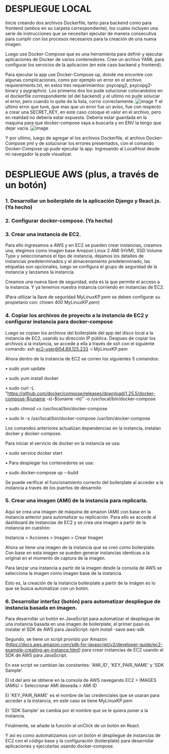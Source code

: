 # DESPLIEGUE LOCAL

Inicie creando dos archivos Dockerfile, tanto para backend como para frontend (ambos en su carpeta correspondiente), los cuales incluyen una serie de instrucciones que se necesitan ejecutar de manera consecutiva para cumplir con los procesos necesarios para la creación de una nueva imagen.

Luego use Docker-Compose que es una herramienta para definir y ejecutar aplicaciones de Docker de varios contenedores. Cree un archivo YAML para configurar los servicios de la aplicacion (en este caso backend y frontend).

Para ejecutar la app use Docker-Compose up, donde me encontre con algunas complicaciones, como por ejemplo un error en el archivo requierements.txt, en estos tres requerimientos: psycopg2, psycopg2-binary y pygraphviz. Los primeros dos los pude solucionar colocandolos en el dockerfile correspondiente (el del backend) y el ultimo no pude soluciar el error, pero cuando lo quite de la lista, corrio correctamente.
![image](https://user-images.githubusercontent.com/100167774/213609296-5fa2b982-a7d7-4c85-8831-26f06e6d2919.png)
Y el ultimo error que tuve, que mas que un error fue un aviso, fue con respecto a crear una SECRET_KEY, en este caso coloque el valor en el archivo, pero en realidad no deberia estar expuesta. Deberia estar guardada en la maquina para que docker-compose vaya a buscarla y en ENV la tengo que dejar vacia.
![image](https://user-images.githubusercontent.com/100167774/213609543-b6abc2b9-5fff-4599-9cbd-7420cc14616f.png)

Y por ultimo, luego de agregar el los archivos Dockerfile, el archivo Docker-Compose.yml y de solucionar los errores presentados, con el comando Docker-Compose up pude ejecutar la app. 
Ingresando al LocalHost desde mi navegador la pude visualizar.

# DESPLIEGUE AWS (plus, a través de un botón)

### 1. Desarrollar un boilerplate de la aplicación Django y React.js. (Ya hecho)

### 2. Configurar docker-compose. (Ya hecho)

### 3. Crear una instancia de EC2.

Para ello ingresamos a AWS y en EC2 se pueden crear instancias, creamos una, elegimos como imagen base Amazon Linux 2 AMI (HVM), SSD Volume Type y seleccionamos el tipo de instancia, dejamos los detalles de instancias predeterminados y el almacenamiento predeterminado, las etiquetas son opcionales, luego se configura el grupo de seguridad de la instancia y lanzamos la instancia.

Creamos una nueva llave de seguridad, esta es la que permite el acceso a la instancia. Y ya tenemos nuestra instancia corriendo en instancias de EC2.

(Para utilizar la llave de seguridad MyLinuxKP.pem se deben configurar su propietario con:
chown 400 MyLinuxKP.pem)

### 4. Copiar los archivos de proyecto a la instancia de EC2 y configurar instancia para docker-compose

Luego se copian los archivos del boilerplate del app del disco local a la instancia de EC2, usando su dirección IP pública. Despues de copiar los archivos a la instancia, se accede a ella a través de ssh con el siguiente comando:
ssh ec2-user@54.89.125.233 -i MyLinuxKP.pem

Ahora dentro de la instancia de EC2 se corren los siguientes 5 comandos:

 • sudo yum update

 • sudo yum install docker

 • sudo curl -L "https://github.com/docker/compose/releases/download/1.25.5/docker-compose-$(uname -s)-$(uname -m)" -o /usr/local/bin/docker-compose

 • sudo chmod +x /usr/local/bin/docker-compose

 • sudo ln -s /usr/local/bin/docker-compose /usr/bin/docker-compose

 Los comandos anteriores actualizan dependencias en la instancia, instalan docker y docker-compose.

 Para iniciar el servicio de docker en la instancia se usa:

 • sudo service docker start

 • Para desplegar los contenedores se usa:

 • sudo docker-compose up --build

Se puede verificar el funcionamiento correcto del boilerplate al acceder a la instancia a través de los puertos de desarrollo

### 5. Crear una imagen (AMI) de la instancia para replicarla.

Aqui se crea una imagen de máquina de amazon (AMI) con base en la instancia anterior para automatizar su replicación. Para ello se accede al dashboard de instancias de EC2 y se crea una imagen a partir de la instancia en cuestión:

Instancia > Acciones > Imagen > Crear Imagen

Ahora se tiene una imagen de la instancia que se creó como boilerplate. Con base en esta imagen se pueden generar instancias identicas a la original en el momento de captura de la imagen.

Para lanzar una instancia a partir de la imagen desde la consola de AWS se selecciona la imagen como imagen base de la instancia.

Esto es, la creación de la instancia boilerplate a partir de la imágen es lo que se busca automatizar con un botón.

### 6. Desarrollar interfaz (botón) para automatizar despliegue de instancia basada en imagen.

Para desarrollar un botón en JavaScript para automatizar el despliegue de una instancia basada en una imagen de boilerplate, el primer paso es instalar el SDK de AWS para JavaScript:
npm install -save aws-sdk

Segundo, se tiene un script provisto por Amazon (https://docs.aws.amazon.com/sdk-for-javascript/v2/developer-guide/ec2-example-creating-an-instance.html) para crear instancias de EC2 usando el SDK de AWS para JavaScript.

En ese script se cambian las constantes: 'AMI_ID', 'KEY_PAIR_NAME' y 'SDK Sample'.

El id del ami se obtiene en la consola de AWS navegando EC2 > IMAGES (AMIs) > Seleccionar AMI deseada > AMI ID

El 'KEY_PAIR_NAME' es el nombre de las credenciales que se usaran para acceder a la instancia, en este caso se tiene MyLinuxKP.pem

El 'SDK Sample' se cambia por el nombre que se le quiera poner a la instancia.

Finalmente, se añade la función al onClick de un botón en React.




Y asi es como automatizamos con un botón el despliegue de instancias de EC2 con el código base y la configuración (boilerplate) para desarrollar aplicaciones y ejecutarlas usando docker-compose.


